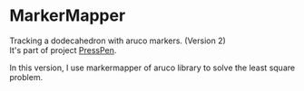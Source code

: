 # MarkerMapper
Tracking a dodecahedron with aruco markers. (Version 2)  
It's part of project [PressPen](https://github.com/neconeconeco/PressPen).  
  
In this version, I use markermapper of aruco library to solve the least square problem.
